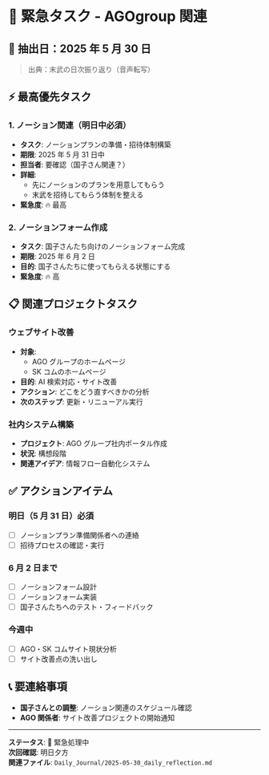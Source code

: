 # 🚨 緊急タスク - AGOgroup 関連

## 📅 抽出日：2025 年 5 月 30 日

> 出典：末武の日次振り返り（音声転写）

## ⚡ 最高優先タスク

### 1. ノーション関連（明日中必須）

- **タスク**: ノーションプランの準備・招待体制構築
- **期限**: 2025 年 5 月 31 日中
- **担当者**: 要確認（国子さん関連？）
- **詳細**:
  - 先にノーションのプランを用意してもらう
  - 末武を招待してもらう体制を整える
- **緊急度**: 🔥 最高

### 2. ノーションフォーム作成

- **タスク**: 国子さんたち向けのノーションフォーム完成
- **期限**: 2025 年 6 月 2 日
- **目的**: 国子さんたちに使ってもらえる状態にする
- **緊急度**: 🔥 高

## 📋 関連プロジェクトタスク

### ウェブサイト改善

- **対象**:
  - AGO グループのホームページ
  - SK コムのホームページ
- **目的**: AI 検索対応・サイト改善
- **アクション**: どこをどう直すべきかの分析
- **次のステップ**: 更新・リニューアル実行

### 社内システム構築

- **プロジェクト**: AGO グループ社内ポータル作成
- **状況**: 構想段階
- **関連アイデア**: 情報フロー自動化システム

## ✅ アクションアイテム

### 明日（5 月 31 日）必須

- [ ] ノーションプラン準備関係者への連絡
- [ ] 招待プロセスの確認・実行

### 6 月 2 日まで

- [ ] ノーションフォーム設計
- [ ] ノーションフォーム実装
- [ ] 国子さんたちへのテスト・フィードバック

### 今週中

- [ ] AGO・SK コムサイト現状分析
- [ ] サイト改善点の洗い出し

## 📞 要連絡事項

- **国子さんとの調整**: ノーション関連のスケジュール確認
- **AGO 関係者**: サイト改善プロジェクトの開始通知

---

**ステータス**: 🚨 緊急処理中  
**次回確認**: 明日夕方  
**関連ファイル**: `Daily_Journal/2025-05-30_daily_reflection.md`
